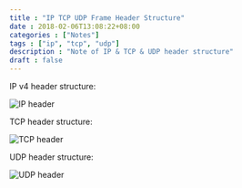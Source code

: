 ```yaml
---
title : "IP TCP UDP Frame Header Structure"
date : 2018-02-06T13:08:22+08:00
categories : ["Notes"]
tags : ["ip", "tcp", "udp"]
description : "Note of IP & TCP & UDP header structure"
draft : false
---
```


IP v4 header structure:

![IP header](/posts/2018-02-06-ip-tcp-udp-frames.dir/ipv4_header.png)

TCP header structure:

![TCP header](/posts/2018-02-06-ip-tcp-udp-frames.dir/tcp_header.png)

UDP header structure:

![UDP header](/posts/2018-02-06-ip-tcp-udp-frames.dir/udp_header.png)
